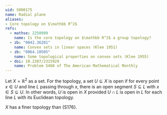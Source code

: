 ```yaml
---
uid: S000175
name: Radial plane
aliases:
- Core topology on $\mathbb R^2$
refs:
  - mathse: 2250999
    name: Is the core topology on $\mathbb R^2$ a group topology?
  - zb: "0042.36201"
    name: Convex sets in linear spaces (Klee 1951)
  - zb: "0064.10505"
    name: Some topological properties on convex sets (Klee 1955)
  - doi: 10.2307/2315929
    name: Problem 5468 of The American Mathematical Monthly
---
```


Let $X=\mathbb R^2$ as a set.  For the topology, a set $U\subseteq X$ is open if for every point $x\in U$ and line $L$ passing through $x$, there is an open segment $S\subseteq L$ with $x\in S\subseteq U$.
In other words, $U$ is open in $X$ provided $U\cap L$ is open in $L$ for each line $L$ with its Euclidean topology.

$X$ has a finer topology than {S176}.
